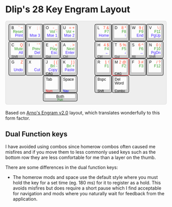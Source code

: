 # Dlip's 28 Key Engram Layout

![](./dlip's-28-key-engram-layout.png)

Based on [Arno's Engram v2.0](https://engram.dev/) layout, which translates wonderfully to this form factor.

## Dual Function keys

I have avoided using combos since homerow combos often caused me misfires and if you move them to less commonly used keys such as the bottom row they are less comfortable for me than a layer on the thumb.

There are some differences in the dual function keys:

- The homerow mods and space use the default style where you must hold the key for a set time (eg. 180 ms) for it to register as a hold. This avoids misfires but does require a short pause which I find acceptable for navigation and mods where you naturally wait for feedback from the application.
